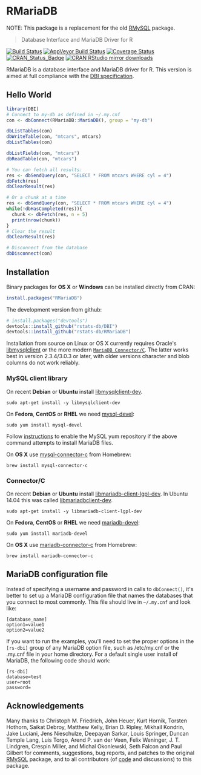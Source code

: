 RMariaDB
======

NOTE: This package is a replacement for the old [RMySQL](https://cran.r-project.org/package=RMariaDB) package.

> Database Interface and MariaDB Driver for R

[![Build Status](https://travis-ci.org/rstats-db/RMariaDB.svg)](https://travis-ci.org/rstats-db/RMariaDB)
[![AppVeyor Build Status](https://ci.appveyor.com/api/projects/status/github/rstats-db/RMariaDB?branch=master&svg=true)](https://ci.appveyor.com/project/rstats-db/RMariaDB?branch=master)
[![Coverage Status](https://codecov.io/github/rstats-db/RMariaDB/coverage.svg)](https://codecov.io/github/rstats-db/RMariaDB)
[![CRAN_Status_Badge](http://www.r-pkg.org/badges/version/RMariaDB)](https://cran.r-project.org/package=RMariaDB)
[![CRAN RStudio mirror downloads](http://cranlogs.r-pkg.org/badges/RMariaDB)](https://cran.r-project.org/package=RMariaDB)

RMariaDB is a database interface and MariaDB driver for R. This version is aimed at full compliance with the [DBI specification](https://cran.r-project.org/package=DBI/vignettes/spec.html).

## Hello World

```R
library(DBI)
# Connect to my-db as defined in ~/.my.cnf
con <- dbConnect(RMariaDB::MariaDB(), group = "my-db")

dbListTables(con)
dbWriteTable(con, "mtcars", mtcars)
dbListTables(con)

dbListFields(con, "mtcars")
dbReadTable(con, "mtcars")

# You can fetch all results:
res <- dbSendQuery(con, "SELECT * FROM mtcars WHERE cyl = 4")
dbFetch(res)
dbClearResult(res)

# Or a chunk at a time
res <- dbSendQuery(con, "SELECT * FROM mtcars WHERE cyl = 4")
while(!dbHasCompleted(res)){
  chunk <- dbFetch(res, n = 5)
  print(nrow(chunk))
}
# Clear the result
dbClearResult(res)

# Disconnect from the database
dbDisconnect(con)
```

## Installation

Binary packages for __OS X__ or __Windows__ can be installed directly from CRAN:

```r
install.packages("RMariaDB")
```

The development version from github:

```R
# install.packages("devtools")
devtools::install_github("rstats-db/DBI")
devtools::install_github("rstats-db/RMariaDB")
```

Installation from source on Linux or OS X currently requires Oracle's [libmysqlclient](https://packages.debian.org/testing/libmysqlclient-dev) or the more modern [`MariaDB Connector/C`](https://downloads.mariadb.org/connector-c/). The latter works best in version 2.3.4/3.0.3 or later, with older versions character and blob columns do not work reliably.

### MySQL client library

On recent __Debian__ or __Ubuntu__ install [libmysqlclient-dev](https://packages.debian.org/testing/libmysqlclient-dev).

```
sudo apt-get install -y libmysqlclient-dev
```

On __Fedora__,  __CentOS__ or __RHEL__ we need [mysql-devel](https://apps.fedoraproject.org/packages/mysql-devel):

```
sudo yum install mysql-devel
```

Follow [instructions](https://dev.mysql.com/doc/mysql-yum-repo-quick-guide/en/) to enable the MySQL yum repository if the above command attempts to install MariaDB files.


On __OS X__ use [mysql-connector-c](https://github.com/Homebrew/homebrew-core/blob/master/Formula/mysql-connector-c.rb) from Homebrew:

```
brew install mysql-connector-c
```


### Connector/C

On recent __Debian__ or __Ubuntu__ install [libmariadb-client-lgpl-dev](https://packages.debian.org/testing/libmariadb-client-lgpl-dev). In Ubuntu 14.04 this was called [libmariadbclient-dev](http://packages.ubuntu.com/trusty/libmariadbclient-dev).

```
sudo apt-get install -y libmariadb-client-lgpl-dev
```

On __Fedora__,  __CentOS__ or __RHEL__ we need [mariadb-devel](https://apps.fedoraproject.org/packages/mariadb-devel):

```
sudo yum install mariadb-devel
````

On __OS X__ use [mariadb-connector-c](https://github.com/Homebrew/homebrew-core/blob/master/Formula/mariadb-connector-c.rb) from Homebrew:

```
brew install mariadb-connector-c
```


## MariaDB configuration file

Instead of specifying a username and password in calls to `dbConnect()`, it's better to set up a MariaDB configuration file that names the databases that you connect to most commonly. This file should live in `~/.my.cnf` and look like:

```
[database_name]
option1=value1
option2=value2
```

If you want to run the examples, you'll need to set the proper options in the `[rs-dbi]` group of any MariaDB option file, such as /etc/my.cnf or the .my.cnf file in your home directory. For a default single user install of MariaDB, the following code should work:

```
[rs-dbi]
database=test
user=root
password=
```

## Acknowledgements

Many thanks to Christoph M. Friedrich, John Heuer, Kurt Hornik, Torsten Hothorn, Saikat Debroy, Matthew Kelly, Brian D. Ripley, Mikhail Kondrin, Jake Luciani, Jens Nieschulze, Deepayan Sarkar, Louis Springer, Duncan Temple Lang, Luis Torgo, Arend P. van der Veen, Felix Weninger, J. T. Lindgren, Crespin Miller, and Michal Okonlewski, Seth Falcon and Paul Gilbert for comments, suggestions, bug reports, and patches to the original [RMySQL](https://cran.r-project.org/package=RMySQL) package, and to all contributors (of [code](https://github.com/rstats-db/RMariaDB/graphs/contributors) and discussions) to this package.
